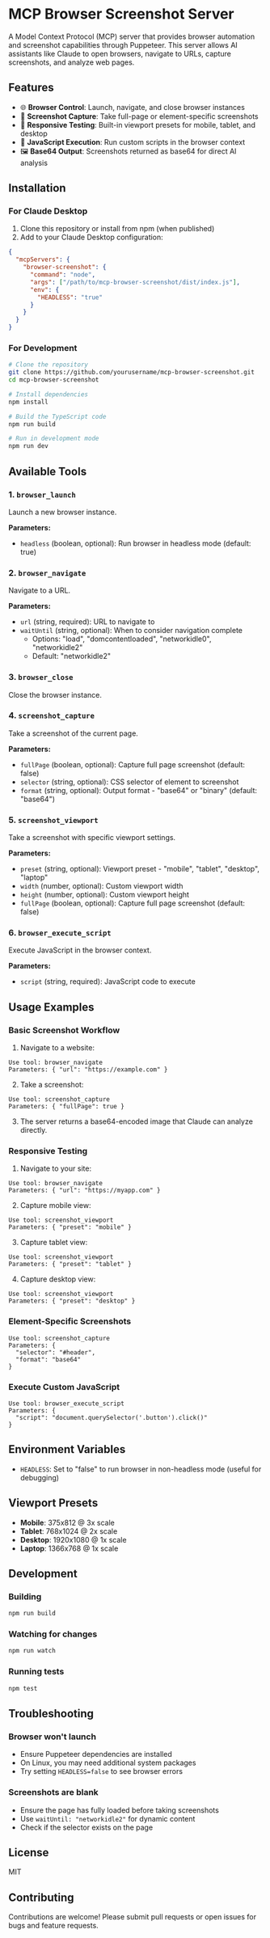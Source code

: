 # MCP Browser Screenshot Server

A Model Context Protocol (MCP) server that provides browser automation and screenshot capabilities through Puppeteer. This server allows AI assistants like Claude to open browsers, navigate to URLs, capture screenshots, and analyze web pages.

## Features

- 🌐 **Browser Control**: Launch, navigate, and close browser instances
- 📸 **Screenshot Capture**: Take full-page or element-specific screenshots
- 📱 **Responsive Testing**: Built-in viewport presets for mobile, tablet, and desktop
- 🔧 **JavaScript Execution**: Run custom scripts in the browser context
- 🖼️ **Base64 Output**: Screenshots returned as base64 for direct AI analysis

## Installation

### For Claude Desktop

1. Clone this repository or install from npm (when published)
2. Add to your Claude Desktop configuration:

```json
{
  "mcpServers": {
    "browser-screenshot": {
      "command": "node",
      "args": ["/path/to/mcp-browser-screenshot/dist/index.js"],
      "env": {
        "HEADLESS": "true"
      }
    }
  }
}
```

### For Development

```bash
# Clone the repository
git clone https://github.com/yourusername/mcp-browser-screenshot.git
cd mcp-browser-screenshot

# Install dependencies
npm install

# Build the TypeScript code
npm run build

# Run in development mode
npm run dev
```

## Available Tools

### 1. `browser_launch`
Launch a new browser instance.

**Parameters:**
- `headless` (boolean, optional): Run browser in headless mode (default: true)

### 2. `browser_navigate`
Navigate to a URL.

**Parameters:**
- `url` (string, required): URL to navigate to
- `waitUntil` (string, optional): When to consider navigation complete
  - Options: "load", "domcontentloaded", "networkidle0", "networkidle2"
  - Default: "networkidle2"

### 3. `browser_close`
Close the browser instance.

### 4. `screenshot_capture`
Take a screenshot of the current page.

**Parameters:**
- `fullPage` (boolean, optional): Capture full page screenshot (default: false)
- `selector` (string, optional): CSS selector of element to screenshot
- `format` (string, optional): Output format - "base64" or "binary" (default: "base64")

### 5. `screenshot_viewport`
Take a screenshot with specific viewport settings.

**Parameters:**
- `preset` (string, optional): Viewport preset - "mobile", "tablet", "desktop", "laptop"
- `width` (number, optional): Custom viewport width
- `height` (number, optional): Custom viewport height
- `fullPage` (boolean, optional): Capture full page screenshot (default: false)

### 6. `browser_execute_script`
Execute JavaScript in the browser context.

**Parameters:**
- `script` (string, required): JavaScript code to execute

## Usage Examples

### Basic Screenshot Workflow

1. Navigate to a website:
```
Use tool: browser_navigate
Parameters: { "url": "https://example.com" }
```

2. Take a screenshot:
```
Use tool: screenshot_capture
Parameters: { "fullPage": true }
```

3. The server returns a base64-encoded image that Claude can analyze directly.

### Responsive Testing

1. Navigate to your site:
```
Use tool: browser_navigate
Parameters: { "url": "https://myapp.com" }
```

2. Capture mobile view:
```
Use tool: screenshot_viewport
Parameters: { "preset": "mobile" }
```

3. Capture tablet view:
```
Use tool: screenshot_viewport
Parameters: { "preset": "tablet" }
```

4. Capture desktop view:
```
Use tool: screenshot_viewport
Parameters: { "preset": "desktop" }
```

### Element-Specific Screenshots

```
Use tool: screenshot_capture
Parameters: { 
  "selector": "#header",
  "format": "base64"
}
```

### Execute Custom JavaScript

```
Use tool: browser_execute_script
Parameters: {
  "script": "document.querySelector('.button').click()"
}
```

## Environment Variables

- `HEADLESS`: Set to "false" to run browser in non-headless mode (useful for debugging)

## Viewport Presets

- **Mobile**: 375x812 @ 3x scale
- **Tablet**: 768x1024 @ 2x scale  
- **Desktop**: 1920x1080 @ 1x scale
- **Laptop**: 1366x768 @ 1x scale

## Development

### Building

```bash
npm run build
```

### Watching for changes

```bash
npm run watch
```

### Running tests

```bash
npm test
```

## Troubleshooting

### Browser won't launch
- Ensure Puppeteer dependencies are installed
- On Linux, you may need additional system packages
- Try setting `HEADLESS=false` to see browser errors

### Screenshots are blank
- Ensure the page has fully loaded before taking screenshots
- Use `waitUntil: "networkidle2"` for dynamic content
- Check if the selector exists on the page

## License

MIT

## Contributing

Contributions are welcome! Please submit pull requests or open issues for bugs and feature requests.
